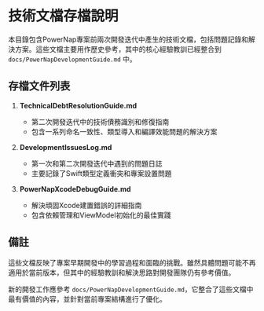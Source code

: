 # 技術文檔存檔說明

本目錄包含PowerNap專案前兩次開發迭代中產生的技術文檔，包括問題記錄和解決方案。這些文檔主要用作歷史參考，其中的核心經驗教訓已經整合到 `docs/PowerNapDevelopmentGuide.md` 中。

## 存檔文件列表

1. **TechnicalDebtResolutionGuide.md**
   - 第二次開發迭代中的技術債務識別和修復指南
   - 包含一系列命名一致性、類型導入和編譯效能問題的解決方案

2. **DevelopmentIssuesLog.md**
   - 第一次和第二次開發迭代中遇到的問題日誌
   - 主要記錄了Swift類型定義衝突和專案設置問題

3. **PowerNapXcodeDebugGuide.md**
   - 解決頑固Xcode建置錯誤的詳細指南
   - 包含依賴管理和ViewModel初始化的最佳實踐

## 備註

這些文檔反映了專案早期開發中的學習過程和面臨的挑戰。雖然具體問題可能不再適用於當前版本，但其中的經驗教訓和解決思路對開發團隊仍有參考價值。

新的開發工作應參考 `docs/PowerNapDevelopmentGuide.md`，它整合了這些文檔中最有價值的內容，並針對當前專案結構進行了優化。 
